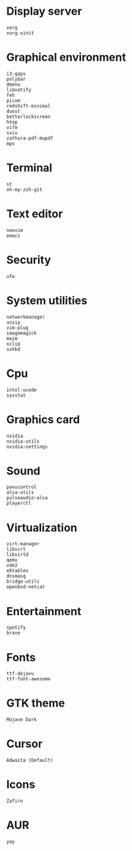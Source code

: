 # Display server
    xorg
    xorg-xinit

# Graphical environment
    i3-gaps
    polybar
    dmenu
    libnotify
    feh
    picom
    redshift-minimal
    dunst
    betterlockscreen
    htop
    vifm
    sxiv
    zathura-pdf-mupdf
    mpv

# Terminal
    st
    oh-my-zsh-git

# Text editor
    neovim
    emacs

# Security
    ufw

# System utilities
    networkmanager
    unzip
    vim-plug
    imagemagick
    maim
    xclip
    sxhkd

# Cpu
    intel-ucode
    sysstat

# Graphics card
    nvidia
    nvidia-utils
    nvidia-settings

# Sound
    pavucontrol
    alsa-utils
    pulseaudio-alsa
    playerctl

# Virtualization
    virt-manager
    libvirt
    libvirtd
    qemu
    vde2
    ebtables
    dnsmasq
    bridge-utils
    openbsd-netcat

# Entertainment
    spotify
    brave

# Fonts
    ttf-dejavu
    ttf-font-awesome

# GTK theme
    Mojave Dark

# Cursor
    Adwaita (Default)

# Icons
    Zafiro

# AUR
    yay
